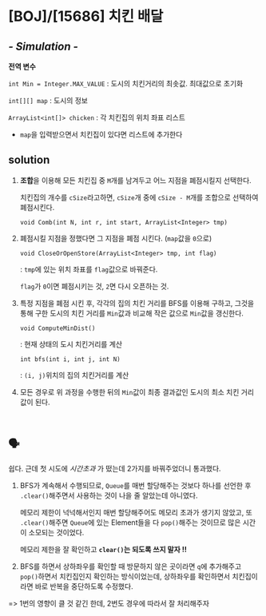 # [BOJ]/[15686] 치킨 배달

## *- Simulation -*

**전역 변수**

`int Min = Integer.MAX_VALUE` : 도시의 치킨거리의 최솟값. 최대값으로 초기화

`int[][] map` : 도시의 정보

`ArrayList<int[]> chicken` : 각 치킨집의 위치 좌표 리스트

* `map`을 입력받으면서 치킨집이 있다면 리스트에 추가한다

## solution

1. **조합**을 이용해 모든 치킨집 중 `M`개를 남겨두고 어느 지점을 폐점시킬지 선택한다.

   치킨집의 개수를 `cSize`라고하면, `cSize`개 중에 `cSize - M`개를 조합으로 선택하여 폐점시킨다.

   `void Comb(int N, int r, int start, ArrayList<Integer> tmp)`

2. 폐점시킬 지점을 정했다면 그 지점을 폐점 시킨다. (`map`값을 `0`으로)

   `void CloseOrOpenStore(ArrayList<Integer> tmp, int flag)`

   : `tmp`에 있는 위치 좌표를 `flag`값으로 바꿔준다.

   `flag`가 `0`이면 폐점시키는 것, `2`면 다시 오픈하는 것.

3. 특정 지점을 폐점 시킨 후, 각각의 집의 치킨 거리를 BFS를 이용해 구하고, 그것을 통해 구한 도시의 치킨 거리를 `Min`값과 비교해 작은 값으로 `Min`값을 갱신한다.

   `void ComputeMinDist()`

   : 현재 상태의 도시 치킨거리를 계산

   `int bfs(int i, int j, int N)`

   : `(i, j)`위치의 집의 치킨거리를 계산

4. 모든 경우로 위 과정을 수행한 뒤의 `Min`값이 최종 결과값인 도시의 최소 치킨 거리값이 된다.

</br>

## :speaking_head:

쉽다. 근데 첫 시도에 *시간초과* 가 떴는데 2가지를 바꿔주었더니 통과했다.

1. BFS가 계속해서 수행되므로, `Queue`를 매번 할당해주는 것보다 하나를 선언한 후 `.clear()`해주면서 사용하는 것이 나을 줄 알았는데 아니였다.

   메모리 제한이 넉넉해서인지 매번 할당해주어도 메모리 초과가 생기지 않았고, 또 `.clear()`해주면 `Queue`에 있는 Element들을 다 `pop()`해주는 것이므로 많은 시간이 소모되는 것이었다.

   메모리 제한을 잘 확인하고 **`clear()`는 되도록 쓰지 말자 !!**

2. BFS를 하면서 상하좌우를 확인할 때 방문하지 않은 곳이라면 `q`에 추가해주고 `pop()`하면서 치킨집인지 확인하는 방식이었는데, 상하좌우를 확인하면서 치킨집이라면 바로 반복을 중단하도록 수정했다. 

=> 1번의 영향이 클 것 같긴 한데, 2번도 경우에 따라서 잘 처리해주자

